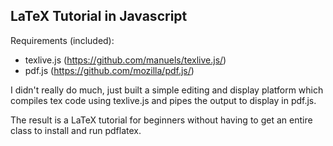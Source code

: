 LaTeX Tutorial in Javascript
----------------------------

Requirements (included):
- texlive.js (https://github.com/manuels/texlive.js/)
- pdf.js (https://github.com/mozilla/pdf.js/)

I didn't really do much, just built a simple editing and display platform which compiles tex code
using texlive.js and pipes the output to display in pdf.js.

The result is a LaTeX tutorial for beginners without having to get an entire class to install
and run pdflatex.

